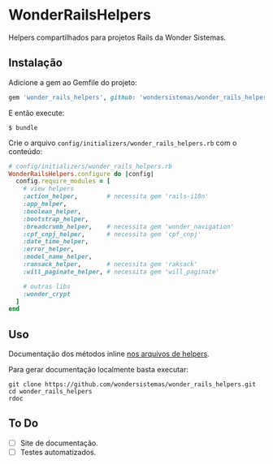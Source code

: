 # WonderRailsHelpers

Helpers compartilhados para projetos Rails da Wonder Sistemas.

## Instalação

Adicione a gem ao Gemfile do projeto:

```ruby
gem 'wonder_rails_helpers', github: 'wondersistemas/wonder_rails_helpers'
```

E então execute:

```shell
$ bundle
```

Crie o arquivo `config/initializers/wonder_rails_helpers.rb` com o conteúdo:

```ruby
# config/initializers/wonder_rails_helpers.rb
WonderRailsHelpers.configure do |config|
  config.require_modules = [
    # view helpers
    :action_helper,        # necessita gem 'rails-i18n'
    :app_helper,
    :boolean_helper,
    :bootstrap_helper,
    :breadcrumb_helper,    # necessita gem 'wonder_navigation'
    :cpf_cnpj_helper,      # necessita gem 'cpf_cnpj'
    :date_time_helper,
    :error_helper,
    :model_name_helper,
    :ransack_helper,       # necessita gem 'raksack'
    :will_paginate_helper, # necessita gem 'will_paginate'

    # outras libs
    :wonder_crypt
  ]
end
```

## Uso

Documentação dos métodos inline [nos arquivos de helpers](lib/wonder_rails_helpers).

Para gerar documentação localmente basta executar:

```shell
git clone https://github.com/wondersistemas/wonder_rails_helpers.git
cd wonder_rails_helpers
rdoc
```

## To Do

- [ ] Site de documentação.
- [ ] Testes automatizados.
